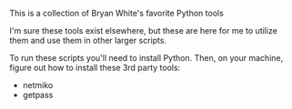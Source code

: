 This is a collection of Bryan White's favorite Python tools

I'm sure these tools exist elsewhere, but these are here for me to utilize them and use them in other larger scripts.

To run these scripts you'll need to install Python.
Then, on your machine, figure out how to install these 3rd party tools:
* netmiko
* getpass
